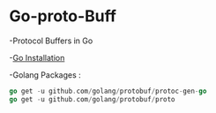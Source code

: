 # Go-proto-Buff
-Protocol Buffers in Go

-[Go Installation](https://golang.org/doc/install)

-Golang Packages :

 ```go
 go get -u github.com/golang/protobuf/protoc-gen-go
 go get -u github.com/golang/protobuf/proto
 ```